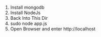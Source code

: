 1. Install mongodb
2. Install NodeJs
3. Back Into This Dir
4. sudo node app.js
5. Open Browser and enter http://localhost
